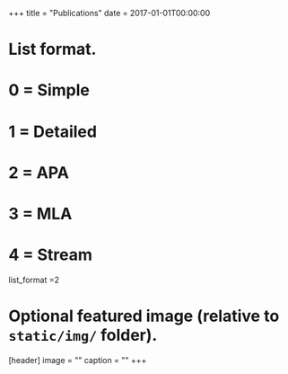 +++
title = "Publications"
date = 2017-01-01T00:00:00

# List format.
#   0 = Simple
#   1 = Detailed
#   2 = APA
#   3 = MLA
#   4 = Stream
list_format =2

# Optional featured image (relative to `static/img/` folder).
[header]
image = ""
caption = ""
+++
